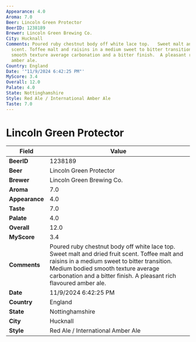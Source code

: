 ```yaml
---
Appearance: 4.0
Aroma: 7.0
Beer: Lincoln Green Protector
BeerID: 1238189
Brewer: Lincoln Green Brewing Co.
City: Hucknall
Comments: Poured ruby chestnut body off white lace top.   Sweet malt and dried fruit
  scent. Toffee malt and raisins in a medium sweet to bitter transition.  Medium bodied
  smooth texture average carbonation and a bitter finish.  A pleasant rich flavoured
  amber ale.
Country: England
Date: '"11/9/2024 6:42:25 PM"'
MyScore: 3.4
Overall: 12.0
Palate: 4.0
State: Nottinghamshire
Style: Red Ale / International Amber Ale
Taste: 7.0
---
```


# Lincoln Green Protector

| Field         | Value |
|---------------|-------|
| **BeerID** | 1238189 |
| **Beer** | Lincoln Green Protector |
| **Brewer** | Lincoln Green Brewing Co. |
| **Aroma** | 7.0 |
| **Appearance** | 4.0 |
| **Taste** | 7.0 |
| **Palate** | 4.0 |
| **Overall** | 12.0 |
| **MyScore** | 3.4 |
| **Comments** | Poured ruby chestnut body off white lace top.   Sweet malt and dried fruit scent. Toffee malt and raisins in a medium sweet to bitter transition.  Medium bodied smooth texture average carbonation and a bitter finish.  A pleasant rich flavoured amber ale. |
| **Date** | 11/9/2024 6:42:25 PM |
| **Country** | England |
| **State** | Nottinghamshire |
| **City** | Hucknall |
| **Style** | Red Ale / International Amber Ale |
